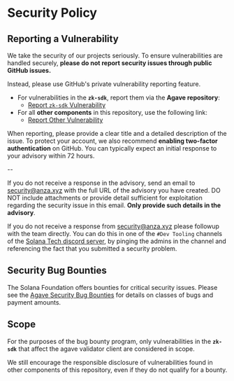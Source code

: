 # Security Policy

## Reporting a Vulnerability

We take the security of our projects seriously. To ensure vulnerabilities are
handled securely, **please do not report security issues through public GitHub issues.**

Instead, please use GitHub's private vulnerability reporting feature.

- For vulnerabilities in the **`zk-sdk`**, report them via the **Agave repository**:
  - [Report `zk-sdk` Vulnerability](https://github.com/anza-xyz/agave/security/advisories/new)
- For all **other components** in this repository, use the following link:
  - [Report Other Vulnerability](https://github.com/solana-program/zk-elgamal-proof/security/advisories/new)

When reporting, please provide a clear title and a detailed description of the
issue. To protect your account, we also recommend **enabling two-factor authentication**
on GitHub. You can typically expect an initial response to your advisory within
72 hours.

--

If you do not receive a response in the advisory, send an email to
<security@anza.xyz> with the full URL of the advisory you have created. DO NOT
include attachments or provide detail sufficient for exploitation regarding the
security issue in this email. **Only provide such details in the advisory**.

If you do not receive a response from <security@anza.xyz> please followup with
the team directly. You can do this in one of the `#Dev Tooling` channels of the
[Solana Tech discord server](https://solana.com/discord), by pinging the admins
in the channel and referencing the fact that you submitted a security problem.

## Security Bug Bounties

The Solana Foundation offers bounties for critical security issues. Please
see the [Agave Security Bug
Bounties](https://github.com/anza-xyz/agave/security/policy#security-bug-bounties)
for details on classes of bugs and payment amounts.

## Scope

For the purposes of the bug bounty program, only vulnerabilities in the
**`zk-sdk`** that affect the agave validator client are considered in scope.

We still encourage the responsible disclosure of vulnerabilities found in other
components of this repository, even if they do not qualify for a bounty.
